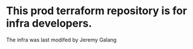 # This prod terraform repository is for infra developers. 
The infra was last modifed by Jeremy Galang